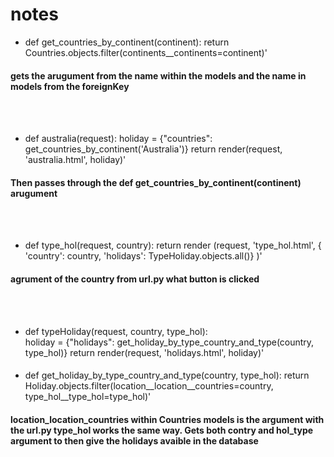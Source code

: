 # notes

* def get_countries_by_continent(continent):
    return Countries.objects.filter(continents__continents=continent)'
#### gets the arugument from the name within the models and the name in models from the foreignKey
<br>
<br>

* def australia(request):
    holiday = {"countries": get_countries_by_continent('Australia')}
    return render(request, 'australia.html', holiday)'

#### Then passes through the def get_countries_by_continent(continent) arugument 
<br>
<br>

* def type_hol(request, country):
    return render (request, 'type_hol.html', { 'country': country, 'holidays': TypeHoliday.objects.all()} )'
#### agrument of the country from url.py what button is clicked
<br>
<br>

* def typeHoliday(request, country, type_hol):    
    holiday = {"holidays": get_holiday_by_type_country_and_type(country, type_hol)}
    return render(request, 'holidays.html', holiday)'
#### 

* def get_holiday_by_type_country_and_type(country, type_hol):
    return Holiday.objects.filter(location__location__countries=country, type_hol__type_hol=type_hol)'

#### location_location_countries within Countries models is the argument with the url.py type_hol works the same way. Gets both contry and hol_type argument to then give the holidays avaible in the database


